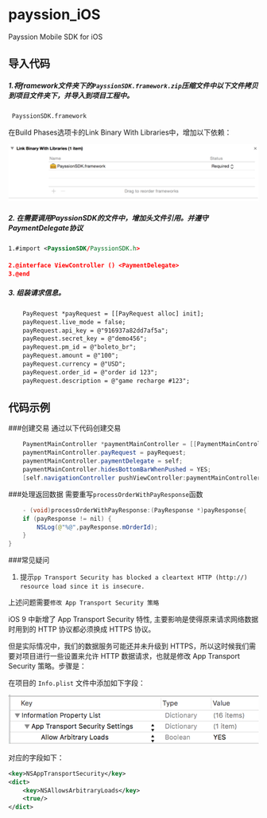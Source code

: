 # payssion_iOS
Payssion Mobile SDK for iOS
## 导入代码
##### 1.将framework文件夹下的`PayssionSDK.framework.zip`压缩文件中以下文件拷贝到项目文件夹下，并导入到项目工程中。
```xml
 PayssionSDK.framework
```
在Build Phases选项卡的Link Binary With Libraries中，增加以下依赖：

![alt text](/img/librarie.png "img")

##### 2. 在需要调用PayssionSDK的文件中，增加头文件引用。并遵守PaymentDelegate协议
```xml
1.#import <PayssionSDK/PayssionSDK.h>

2.@interface ViewController () <PaymentDelegate>
3.@end
```

##### 3. 组装请求信息。
```xml
    PayRequest *payRequest = [[PayRequest alloc] init];
    payRequest.live_mode = false;
    payRequest.api_key = @"916937a82dd7af5a";
    payRequest.secret_key = @"demo456";
    payRequest.pm_id = @"boleto_br";
    payRequest.amount = @"100";
    payRequest.currency = @"USD";
    payRequest.order_id = @"order id 123";
    payRequest.description = @"game recharge #123";
```
## 代码示例
###创建交易
通过以下代码创建交易
```java
    PaymentMainController *paymentMainController = [[PaymentMainController alloc] init];
    paymentMainController.payRequest = payRequest;
    paymentMainController.paymentDelegate = self;
    paymentMainController.hidesBottomBarWhenPushed = YES;
    [self.navigationController pushViewController:paymentMainController animated:YES];
```
###处理返回数据
需要重写`processOrderWithPayResponse`函数
```java
    - (void)processOrderWithPayResponse:(PayResponse *)payResponse{
    if (payResponse != nil) {
        NSLog(@"%@",payResponse.mOrderId);
    }
}
```

###常见疑问
1. 提示`pp Transport Security has blocked a cleartext HTTP (http://) resource load since it is insecure.`

上述问题需要`修改 App Transport Security 策略`

iOS 9 中新增了 App Transport Security 特性, 主要影响是使得原来请求网络数据时用到的 HTTP 协议都必须换成 HTTPS 协议。

但是实际情况中，我们的数据服务可能还并未升级到 HTTPS，所以这时候我们需要对项目进行一些设置来允许 HTTP 数据请求，也就是修改 App Transport Security 策略。步骤是：

在项目的 `Info.plist` 文件中添加如下字段：

![alt text](/img/security.png "img")

对应的字段如下：

```xml
<key>NSAppTransportSecurity</key>
<dict>
    <key>NSAllowsArbitraryLoads</key>
    <true/>
</dict>
```
